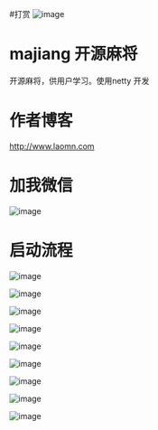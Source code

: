#打赏
![image](https://github.com/henanren/majiang/blob/master/jpg/%E5%BE%AE%E4%BF%A1%E5%9B%BE%E7%89%87_20200114171506.png?raw=true)
# majiang 开源麻将
开源麻将，供用户学习。使用netty 开发

# 作者博客
http://www.laomn.com

# 加我微信

 ![image](https://github.com/henanren/majiang/blob/master/jpg/weixin.jpg)

# 启动流程
 
 
 ![image](https://github.com/henanren/majiang/blob/master/jpg/boss.jpg)

 ![image](https://github.com/henanren/majiang/blob/master/jpg/gaetway.jpg)

 ![image](https://github.com/henanren/majiang/blob/master/jpg/sence.jpg)

 ![image](https://github.com/henanren/majiang/blob/master/jpg/gate1.jpg)

 ![image](https://github.com/henanren/majiang/blob/master/jpg/client.jpg)

 ![image](https://github.com/henanren/majiang/blob/master/jpg/game.jpg)

 ![image](https://github.com/henanren/majiang/blob/master/jpg/game2.jpg)

 ![image](https://github.com/henanren/majiang/blob/master/jpg/game3.jpg)

  ![image](https://github.com/henanren/majiang/blob/master/jpg/game4.jpg)
